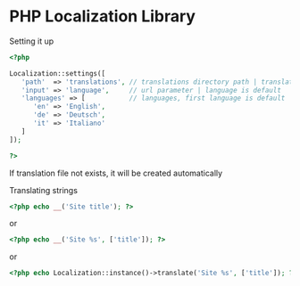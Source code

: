 # PHP Localization Library

Setting it up
```php
<?php 

Localization::settings([
   'path'  => 'translations', // translations directory path | translations is default
   'input' => 'language',     // url parameter | language is default
   'languages' => [           // languages, first language is default
      'en' => 'English',
      'de' => 'Deutsch',
      'it' => 'Italiano'
   ]   
]);

?>
```

If translation file not exists, it will be created automatically


Translating strings
```php
<?php echo __('Site title'); ?>
```

or
```php
<?php echo __('Site %s', ['title']); ?>
```
or
```php
<?php echo Localization::instance()->translate('Site %s', ['title']); ?> 
```
